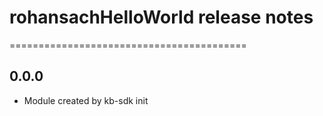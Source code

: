 # rohansachHelloWorld release notes
=========================================

0.0.0
-----
* Module created by kb-sdk init
